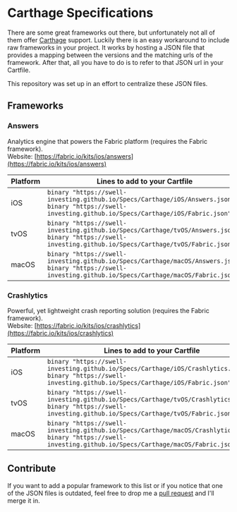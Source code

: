 # Carthage Specifications

There are some great frameworks out there, but unfortunately not all of them offer [Carthage](https://github.com/Carthage/Carthage) support. Luckily there is an easy workaround to include raw frameworks in your project. It works by hosting a JSON file that provides a mapping between the versions and the matching urls of the framework. After that, all you have to do is to refer to that JSON url in your Cartfile.

This repository was set up in an effort to centralize these JSON files.

## Frameworks

### Answers
Analytics engine that powers the Fabric platform (requires the Fabric framework).<br>
Website: [https://fabric.io/kits/ios/answers](https://fabric.io/kits/ios/answers)

| Platform | Lines to add to your Cartfile |
| -------- | -------- |
| iOS      | `binary "https://swell-investing.github.io/Specs/Carthage/iOS/Answers.json"`<br>`binary "https://swell-investing.github.io/Specs/Carthage/iOS/Fabric.json"` |
| tvOS     | `binary "https://swell-investing.github.io/Specs/Carthage/tvOS/Answers.json"`<br>`binary "https://swell-investing.github.io/Specs/Carthage/tvOS/Fabric.json"` |
| macOS    | `binary "https://swell-investing.github.io/Specs/Carthage/macOS/Answers.json"`<br>`binary "https://swell-investing.github.io/Specs/Carthage/macOS/Fabric.json"` |

### Crashlytics
Powerful, yet lightweight crash reporting solution (requires the Fabric framework).<br>
Website: [https://fabric.io/kits/ios/crashlytics](https://fabric.io/kits/ios/crashlytics)

| Platform | Lines to add to your Cartfile |
| -------- | -------- |
| iOS      | `binary "https://swell-investing.github.io/Specs/Carthage/iOS/Crashlytics.json"`<br>`binary "https://swell-investing.github.io/Specs/Carthage/iOS/Fabric.json"` |
| tvOS     | `binary "https://swell-investing.github.io/Specs/Carthage/tvOS/Crashlytics.json"`<br>`binary "https://swell-investing.github.io/Specs/Carthage/tvOS/Fabric.json"` |
| macOS    | `binary "https://swell-investing.github.io/Specs/Carthage/macOS/Crashlytics.json"`<br>`binary "https://swell-investing.github.io/Specs/Carthage/macOS/Fabric.json"` |

## Contribute

If you want to add a popular framework to this list or if you notice that one of the JSON files is outdated, feel free to drop me a [pull request](https://github.com/Building42/Specs/pulls) and I'll merge it in.

